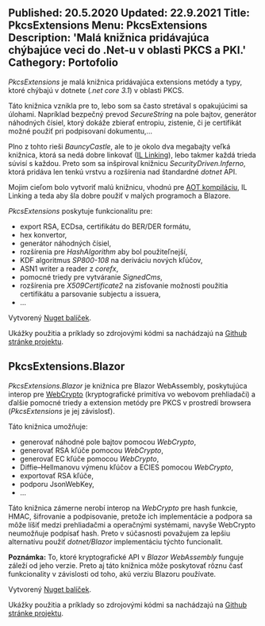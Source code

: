 Published: 20.5.2020
Updated: 22.9.2021
Title: PkcsExtensions
Menu: PkcsExtensions
Description: 'Malá knižnica pridávajúca chýbajúce veci do .Net-u v oblasti PKCS a PKI.'
Cathegory: Portofolio
---
_PkcsExtensions_ je malá knižnica pridávajúca extensions metódy a typy, ktoré chýbajú v dotnete (_.net core 3.1_) v oblasti PKCS.

Táto knižnica vznikla pre to, lebo som sa často stretával s opakujúcimi sa úlohami. Napríklad bezpečný prevod _SecureString_ na pole bajtov, generátor náhodných čísiel, ktorý dokáže zbierať entropiu, zistenie, či je certifikát možné použiť pri podpisovaní dokumentu,...

Plno z tohto rieši _BauncyCastle_, ale to je okolo dva megabajty veľká knižnica,
ktorá sa nedá dobre linkovať ([IL Linking](https://docs.microsoft.com/en-us/aspnet/core/host-and-deploy/blazor/configure-linker?view=aspnetcore-3.1)), lebo takmer každá trieda súvisí s každou.
Preto som sa inšpiroval knižnicu _SecurityDriven.Inferno_, ktorá pridáva len tenkú vrstvu a rozšírenia nad štandardné _dotnet_ API.

Mojim cieľom bolo vytvoriť malú knižnicu, vhodnú pre [AOT kompiláciu](https://github.com/dotnet/designs/blob/master/accepted/2020/single-file/design.md), IL Linking a teda aby šla dobre použiť v malých programoch a Blazore.

_PkcsExtensions_ poskytuje funkcionalitu pre:
- export RSA, ECDsa, certifikátu do BER/DER formátu,
- hex konvertor,
- generátor náhodných čísiel,
- rozšírenia pre _HashAlgorithm_ aby bol použiteľnejší,
- KDF algoritmus _SP800-108_ na deriváciu nových kľúčov,
- ASN1 writer a reader z _corefx_,
- pomocné triedy pre vytváranie _SignedCms_,
- rozšírenia pre _X509Certificate2_ na zisťovanie možnosti použitia certifikátu a parsovanie subjectu a issuera,
- ...

Vytvorený [Nuget balíček](https://www.nuget.org/packages/PkcsExtensions/).

Ukážky použitia a príklady so zdrojovými kódmi sa nachádzajú na [Github stránke projektu](https://github.com/harrison314/PkcsExtensions).

## PkcsExtensions.Blazor
_PkcsExtensions.Blazor_ je knižnica pre Blazor WebAssembly, poskytujúca interop pre [WebCrypto](https://developer.mozilla.org/en-US/docs/Web/API/Web_Crypto_API) (kryptografické primitíva vo webovom prehliadači) a ďalšie pomocné triedy a extension metódy pre PKCS v prostredí browsera (_PkcsExtensions_ je jej závislosť). 

Táto knižnica umožňuje:
- generovať náhodné pole bajtov pomocou _WebCrypto_,
- generovať RSA kľúče pomocou _WebCrypto_,
- generovať  EC kľúče pomocou _WebCrypto_,
- Diffie–Hellmanovu výmenu kľúčov a ECIES pomocou _WebCrypto_,
- exportovať RSA kľúče,
- podporu JsonWebKey,
- ...

Táto knižnica zámerne nerobí interop na _WebCrypto_ pre hash funkcie, HMAC, šifrovanie a podpisovanie, pretože ich implementácie a podpora sa môže líšiť medzi prehliadačmi a operačnými systémami, navyše WebCrypto neumožňuje podpísať hash. Preto v súčasnosti považujem za lepšiu alternatívu použiť _dotnet/Blazor_ implementáciu týchto funcionalít.

**Poznámka:** To, ktoré kryptografické API v _Blazor WebAssembly_ funguje záleží od jeho verzie.
Preto aj táto knižnica môže poskytovať rôznu časť funkcionality v závislosti od toho, akú verziu Blazoru používate.

Vytvorený [Nuget balíček](https://www.nuget.org/packages/PkcsExtensions.Blazor/).

Ukážky použitia a príklady so zdrojovými kódmi sa nachádzajú na [Github stránke projektu](https://github.com/harrison314/PkcsExtensions.Blazor).
